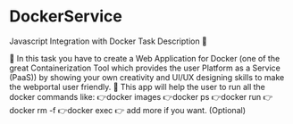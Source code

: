 # DockerService


Javascript Integration with Docker
Task Description 📄

📌 In this task you have to create a Web Application for Docker (one of the great Containerization Tool which provides the user Platform as a Service (PaaS)) by showing your own creativity and UI/UX designing skills to make the webportal user friendly.
📌 This app will help the user to run all the docker commands like:
  👉docker images
  👉docker ps
  👉docker run
  👉docker rm -f
  👉docker exec
  👉 add more if you want. (Optional) 
 
 

























